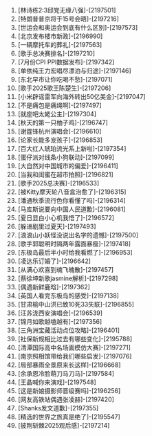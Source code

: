 
1. [林诗栋2:3邱党无缘八强]-[2197501]
1. [特朗普普京将于15号会晤]-[2197216]
1. [世运会和奥运会到底有什么区别]-[2197573]
1. [北京发布楼市新政]-[2196990]
1. [一辆摩托车的葬礼]-[2197563]
1. [歌手总决赛排名]-[2197210]
1. [7月份CPI PPI数据发布]-[2197342]
1. [单依纯王力宏唱尽漂泊与归途]-[2197146]
1. [东北早市让你吃喝不愁]-[2197071]
1. [歌手2025歌王陈楚生]-[2197206]
1. [小米辟谣雷军向海外转出50亿美金]-[2197047]
1. [不是痛包是痛绳啊]-[2197497]
1. [就座吧太姥公主]-[2197304]
1. [秋天的第一只柚子鸡]-[2196747]
1. [谢霆锋杭州演唱会]-[2196610]
1. [论家长能多宠孩子]-[2196853]
1. [百大红人琥珀流光系上新啦]-[2197354]
1. [蛋仔派对线条小狗联动]-[2197099]
1. [大自然对中国城市的偏爱]-[2196411]
1. [当我和闺蜜在超市拍照]-[2196821]
1. [歌手2025总决赛]-[2196533]
1. [被Kitty摩天轮八音盒治愈了]-[2196315]
1. [潘通秋季流行色你看懂了吗]-[2196314]
1. [马库斯说要向中国人民道歉]-[2196081]
1. [夏日显白小心机我悟了]-[2196572]
1. [躲进剧里过夏天]-[2197493]
1. [浪浪山小妖怪没说出名字的遗憾]-[2197500]
1. [歌手郭聪明时隔两年露面暴瘦]-[2197418]
1. [东极岛最后半小时给我看燃了]-[2196953]
1. [凌达乐订婚了]-[2196642]
1. [从满心欢喜到魂飞魄散]-[2197457]
1. [蔡徐坤新歌jasmine解析]-[2197298]
1. [偶遇新鲜鹿晗]-[2197362]
1. [英国人看完东极岛的感受]-[2197138]
1. [甘肃榆中山洪已致10死33失联]-[2196855]
1. [汪苏泷西安演唱会]-[2196539]
1. [锦月如歌越嗑越有]-[2197356]
1. [三角洲宝藏活动点位攻略]-[2196401]
1. [社保新规相比过去有哪些变化]-[2195788]
1. [清潭国际高中名场面模仿大赛]-[2197271]
1. [南京照相馆带给我们哪些启发]-[2197076]
1. [局部暴雨全景原来长这样]-[2196668]
1. [余承恩冷脸萌刀马刀马]-[2197584]
1. [王晶喊你来演戏]-[2197548]
1. [这是新娘摄影师晋级赛吗]-[2196256]
1. [网友高铁站偶遇张凌赫]-[2197420]
1. [Shanks发文道歉]-[2197355]
1. [精选的世界之旅真是绝了]-[2195547]
1. [披荆斩棘2025观后感]-[2197214]